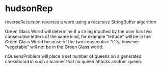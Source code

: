 # hudsonRep
reverseRecursion reverses a word using a recursive StringBuffer algorithm

Green Glass World will determine if a string inputted by the user has two consecutive letters of the same kind, for example "lettuce" will be in the Green Glass World because of the two consecutive "t"'s, however "vegetable" will not be in the Green Glass world.

nQueensProblem will place a set number of queens on a generated chessboard in such a manner that no queen attacks another queen. 
